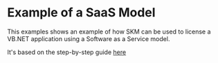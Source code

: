 # Example of a SaaS Model
This examples shows an example of how SKM can be used to license a VB.NET application using a Software as a Service model.

It's based on the step-by-step guide [here](https://help.skmapp.com/#getting-started)
